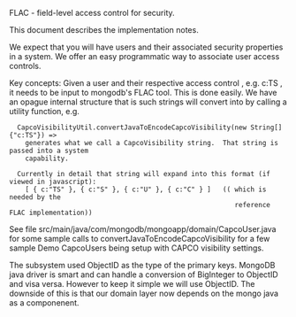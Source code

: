 FLAC - field-level access control for security.

This document describes the implementation notes.

We expect that you will have users and their associated security properties in a system.  We offer an easy programmatic way
to associate user access controls.

Key concepts:
  Given a user and their respective access control , e.g. c:TS , it needs to be input to mongodb's FLAC tool.
  This is done easily.  We have an opague internal structure that is such strings will convert into by calling
  a utility function, e.g.

      CapcoVisibilityUtil.convertJavaToEncodeCapcoVisibility(new String[]{"c:TS"}) =>
        generates what we call a CapcoVisibility string.  That string is passed into a system
        capability.

      Currently in detail that string will expand into this format (if viewed in javascript):
      	[ { c:"TS" }, { c:"S" }, { c:"U" }, { c:"C" } ]   (( which is needed by the
                                                             reference FLAC implementation))

 
   See file src/main/java/com/mongodb/mongoapp/domain/CapcoUser.java
   for some sample calls to convertJavaToEncodeCapcoVisibility  for a few sample Demo CapcoUsers being setup with
   CAPCO visibility settings.
   

   The subsystem used ObjectID as the type of the primary keys.  MongoDB java driver is smart and can handle a conversion of
   BigInteger to ObjectID and visa versa.  However to keep it simple we will use ObjectID.  The downside of this is that our
   domain layer now depends on the mongo java as a componenent. 
   